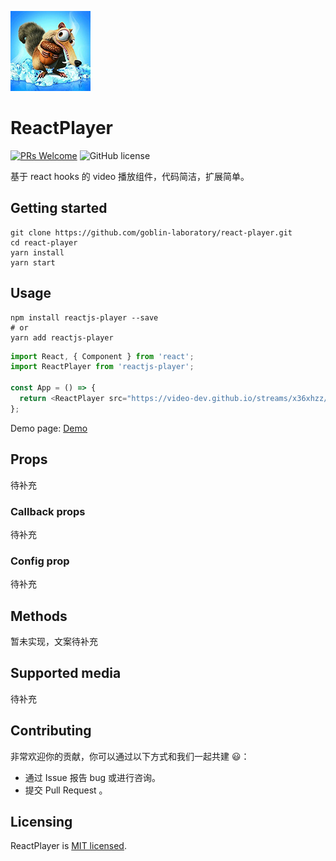 ![ReactPlayer](./logo128x128.png)

# ReactPlayer

[![PRs Welcome](https://img.shields.io/badge/PRs-welcome-brightgreen.svg?style=flat-square)](http://makeapullrequest.com)
![GitHub license](https://img.shields.io/badge/license-MIT-blue.svg?style=flat-square)

基于 react hooks 的 video 播放组件，代码简洁，扩展简单。

## Getting started

```
git clone https://github.com/goblin-laboratory/react-player.git
cd react-player
yarn install
yarn start
```

## Usage

```
npm install reactjs-player --save
# or
yarn add reactjs-player
```

```js
import React, { Component } from 'react';
import ReactPlayer from 'reactjs-player';

const App = () => {
  return <ReactPlayer src="https://video-dev.github.io/streams/x36xhzz/x36xhzz.m3u8" render="hlsjs" />;
};
```

Demo page: [Demo](https://goblin-laboratory.github.io/react-player/)

## Props

待补充

### Callback props

待补充

### Config prop

待补充

## Methods

暂未实现，文案待补充

## Supported media

待补充

## Contributing

非常欢迎你的贡献，你可以通过以下方式和我们一起共建 😃：

- 通过 Issue 报告 bug 或进行咨询。
- 提交 Pull Request 。

## Licensing

ReactPlayer is [MIT licensed](./LICENSE).
